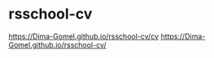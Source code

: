 # rsschool-cv
https://Dima-Gomel.github.io/rsschool-cv/cv
https://Dima-Gomel.github.io/rsschool-cv/
